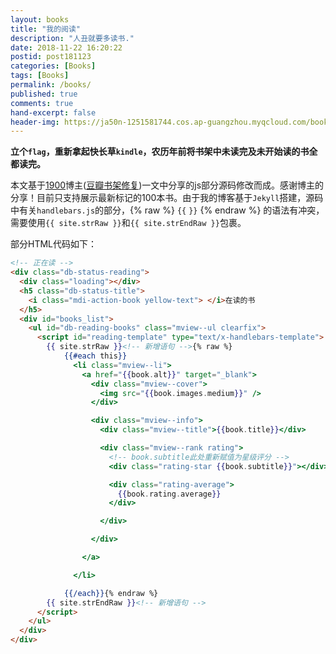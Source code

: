 ```yaml
---
layout: books
title: "我的阅读"
description: "人丑就要多读书."
date: 2018-11-22 16:20:22
postid: post181123
categories: [Books]
tags: [Books]
permalink: /books/
published: true
comments: true
hand-excerpt: false
header-img: https://ja50n-1251581744.cos.ap-guangzhou.myqcloud.com/books_.jpg
---
```


**立个`flag`，重新拿起快长草`kindle`，农历年前将书架中未读完及未开始读的书全都读完。**

本文基于[1900](http://1900.live/)博主([豆瓣书架修复](http://1900.live/dou-ban-shu-jia-xiu-fu/))一文中分享的js部分源码修改而成。感谢博主的分享！目前只支持展示最新标记的100本书。由于我的博客基于`Jekyll`搭建，源码中有关`handlebars.js`的部分，{% raw %} `{{` `}}` {% endraw %} 的语法有冲突，需要使用`{{ site.strRaw }}`和`{{ site.strEndRaw }}`包裹。

<!--more-->

部分HTML代码如下：

```html
<!-- 正在读 -->
<div class="db-status-reading">
  <div class="loading"></div>
  <h5 class="db-status-title">
    <i class="mdi-action-book yellow-text"> </i>在读的书
  </h5>
  <div id="books_list">
    <ul id="db-reading-books" class="mview--ul clearfix">
      <script id="reading-template" type="text/x-handlebars-template">
        {{ site.strRaw }}<!-- 新增语句 -->{% raw %}
            {{#each this}}
              <li class="mview--li">
                <a href="{{book.alt}}" target="_blank">
                  <div class="mview--cover">
                    <img src="{{book.images.medium}}" />
                  </div>

                  <div class="mview--info">
                    <div class="mview--title">{{book.title}}</div>

                    <div class="mview--rank rating">
                      <!-- book.subtitle此处重新赋值为星级评分 -->
                      <div class="rating-star {{book.subtitle}}"></div>

                      <div class="rating-average">
                        {{book.rating.average}}
                      </div>

                    </div>

                  </div>

                </a>

              </li>

            {{/each}}{% endraw %}
        {{ site.strEndRaw }}<!-- 新增语句 -->
      </script>
    </ul>
  </div>
</div>
```
